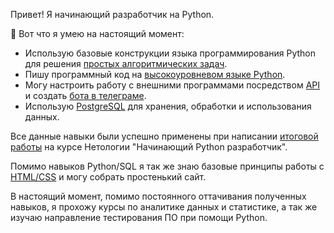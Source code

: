 Привет! Я начинающий разработчик на Python.

💁 Вот что я умею на настоящий момент:
  - Использую базовые конструкции языка программирования Python для решения <a href="https://github.com/ISmolnyakov/Hakkerrank_tasks">простых алгоритмических задач</a>.
  - Пишу программный код на <a href="https://github.com/ISmolnyakov/OOP_HW">высокоуровневом языке Python</a>.
  - Могу настроить работу с внешними программами посредством <a href="https://github.com/ISmolnyakov/HTTP-requests-HW">API</a> и создать <a href="https://github.com/ISmolnyakov/tg_bot">бота в телеграме</a>.
  - Использую <a href="https://github.com/ISmolnyakov/SQL_netology_HW">PostgreSQL</a> для хранения, обработки и использования данных.

Все данные навыки были успешно применены при написании <a href = "https://github.com/ISmolnyakov/diplom_bp">итоговой работы</a> на курсе Нетологии "Начинающий Python разработчик".

Помимо навыков Python/SQL я так же знаю базовые принципы работы с <a href = "https://codepen.io/ismolnyakov/pen/JjvqwER">HTML/CSS</a> и могу собрать простенький сайт. 

В настоящий момент, помимо постоянного оттачивания полученных навыков, я прохожу курсы по аналитике данных и статистике, а так же изучаю направление тестирования ПО при помощи Python. 

